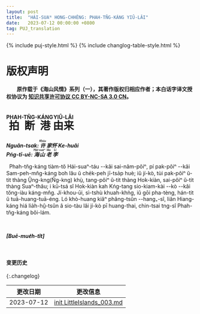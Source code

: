 ```yaml
---
layout: post
title:  "HÁI-SUAᴺ HONG-CHHÊNG: PHAH-TN̆G-KÁNG YIÛ-LÂI"
date:   2023-07-12 00:00:00 +0800
tag: PUJ_translation
---
```


{% include puj-style.html %}
{% include changlog-table-style.html %}

# 版权声明

**&emsp;&emsp;原作载于《海山风情》系列（一），其著作版权归相应作者；本白话字译文授权协议为 <a href="https://creativecommons.org/licenses/by-nc-sa/3.0/cn/" target="_blank">知识共享许可协议 CC BY-NC-SA 3.0 CN</a>。**
<br>


# <ruby style="ruby-position:over"><rb class="markup_main">拍断港</rb><rp>(</rp><rt class="markup_over">PHAH-TN̆G-KÁNG</rt><rp>)</rp></ruby> <ruby style="ruby-position:over"><rb class="markup_main">由来</rb><rp>(</rp><rt class="markup_over">YIÛ-LÂI</rt><rp>)</rp></ruby>

***Nguân-tsak: 
<ruby style="ruby-position:over">
<rb class="markup_main">许</rb>
<rp>(</rp><rt class="markup_over">Khóu</rt><rp>)</rp>
</ruby>
<rb class="markup_main">家怀</rb>
<rp>(</rp><rt class="markup_over">Ke-huâi</rt><rp>)</rp>
</ruby>***<br>
***Pńg-tī-uē: 
<ruby style="ruby-position:over">
<rb class="markup_main">海山</rb>
<rp>(</rp><rt class="markup_over">Hái-suaⁿ</rt><rp>)</rp>
</ruby>
<ruby style="ruby-position:over">
<rb class="markup_main">老</rb>
<rp>(</rp><rt class="markup_over">lău</rt><rp>)</rp>
</ruby>
<ruby style="ruby-position:over">
<rb class="markup_main">李</rb>
<rp>(</rp><rt class="markup_over">Lí</rt><rp>)</rp>
</ruby>***

&nbsp;&nbsp;Phah-tn̆g-káng tiàm-tŏ Hái-suaⁿ-táu &#x002D;&#x002D;kâi sai-nâm-pôiⁿ, pí pak-pôiⁿ &#x002D;&#x002D;kâi Sam-peh-mn̂g-káng boh lău ŭ che̍k-peh jī-tsa̍p huè; iû jí-kò, tùi pak-pôiⁿ ŭ-tit thàng Ṳ̂ng-kng(N̂g-kng) khṳ̀, tang-pôiⁿ ŭ-tit thàng Hok-kiàn, sai-pôiⁿ ŭ-tit thàng Suaⁿ-thâu; i kū-tsá sĭ Hok-kiàn kah Kńg-tang sio-kiam-kài &#x002D;&#x002D;kò &#x002D;&#x002D;kâi tŏng-iàu káng-mn̂g.
Jí-khou-ūi, sì-tshù khuah-khǹg, iŭ gōi pha-tèng, hán-tit ŭ tuā-huang-tuā-éng.
Ló khò-huang kiâⁿ phâng-tsûn &#x002D;&#x002D;hang₊-sî, liân Hiang-káng hiá lia̍h-hṳ̂-tsûn â sio-tàu lâi jí-kò pī huang-thai, chin-tsai tng-sî Phah-tn̆g-káng bŏi-lám.
<br>

<br>

***[Buē-mue̍h-tît]***

<br>


#### 变更历史

{:.changelog}

| 更改日期 | 更改信息 |
| --- | --- |
| 2023-07-12 | <a href="https://github.com/DonAnthonyLee/DonAnthonyLee.github.io/commit/40ec6b9129f935b5d27c2432997eb367294bc13d" target="_blank">init LittleIslands_003.md</a> |
